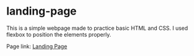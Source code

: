 # landing-page
This is a simple webpage made to practice basic HTML and CSS.
I used flexbox to position the elements properly.

Page link: [Landing Page](Jupiter-2003.github.io/landing-page)